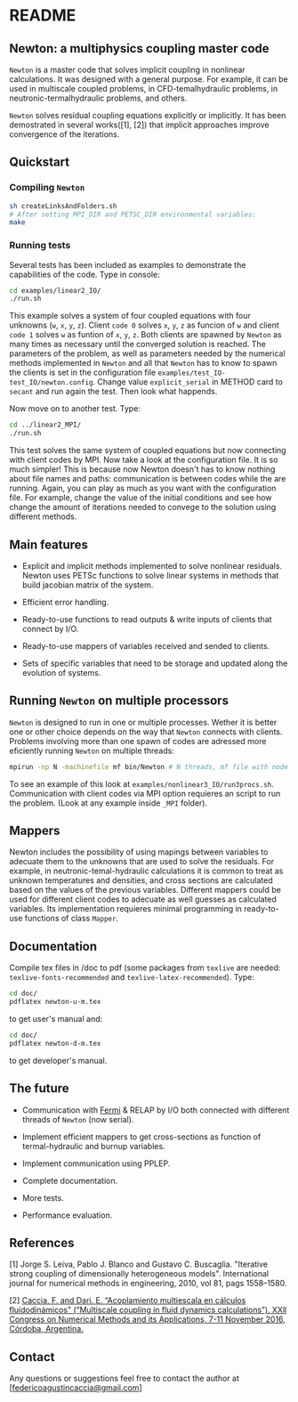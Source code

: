 # README 

## Newton: a multiphysics coupling master code

 `Newton` is a master code that solves implicit coupling in nonlinear calculations.
It was designed with a general purpose. 
For example, it can be used in multiscale coupled problems, 
in CFD-temalhydraulic problems, in neutronic-termalhydraulic problems, 
and others.
 
`Newton` solves residual coupling equations explicitly or implicitly.
It has been demostrated in several works([1], [2]) that implicit approaches improve convergence of the iterations.

## Quickstart

### Compiling `Newton`

```bash
sh createLinksAndFolders.sh
# After setting MPI_DIR and PETSC_DIR environmental variables:
make
```
### Running tests
Several tests has been included as examples to demonstrate the capabilities of the code. Type in console:
```bash
cd examples/linear2_IO/
./run.sh
```
This example solves a system of four coupled equations with four unknowns (`w`, `x`, `y`, `z`). Client `code 0` solves `x`, `y`, `z` as funcion of `w` and client `code 1` solves `w` as funtion of `x`, `y`, `z`. Both clients are spawned by `Newton` as many times as necessary until the converged solution is reached. 
The parameters of the problem, as well as parameters needed by the numerical methods implemented in `Newton` and all that `Newton` has to know to spawn the clients is set in the configuration file `examples/test_IO-test_IO/newton.config`. Change value `explicit_serial` in METHOD card to `secant` and run again the test. Then look what happends.

Now move on to another test. Type:
```bash
cd ../linear2_MPI/
./run.sh
```
This test solves the same system of coupled equations but now connecting with client codes by MPI. Now take a look at the configuration file. It is so much simpler! This is because now Newton doesn't has to know nothing about file names and paths: communication is between codes while the are running. Again, you can play as much as you want with the configuration file. For example, change the value of the initial conditions and see how change the amount of iterations needed to convege to the solution using different methods.

## Main features

* Explicit and implicit methods implemented to solve nonlinear residuals.
Newton uses PETSc functions to solve linear systems in methods that build jacobian matrix of the system.

* Efficient error handling.

* Ready-to-use functions to read outputs & write inputs of clients that connect by I/O.

* Ready-to-use mappers of variables received and sended to clients.

* Sets of specific variables that need to be storage and updated along the evolution of systems.

## Running `Newton` on multiple processors

`Newton` is designed to run in one or multiple processes.
Wether it is better one or other choice depends on the way that `Newton` connects with clients. Problems involving more than one spawn of codes are adressed more eficiently running `Newton` on multiple threads:

```bash
mpirun -np N -machinefile mf bin/Newton # N threads, mf file with node names
```
To see an example of this look at ```examples/nonlinear3_IO/run3procs.sh```.
Communication with client codes via MPI option requieres an script to run the problem. (Look at any example inside ```_MPI``` folder).

## Mappers

Newton includes the possibility of using mapings between variables to adecuate them to the unknowns that are used to solve the residuals. For example, in neutronic-temal-hydraulic calculations it is common to treat as unknown temperatures and densities, and cross sections are calculated based on the values of the previous variables. Different mappers could be used for different client codes to adecuate as well guesses as calculated variables. Its implementation requieres minimal programming in ready-to-use functions of class `Mapper`.

## Documentation

Compile tex files in /doc to pdf (some packages from ```texlive``` are needed: ```texlive-fonts-recommended``` and ```texlive-latex-recommended```). Type:
```bash
cd doc/
pdflatex newton-u-m.tex
```
to get user's manual and:
```bash
cd doc/
pdflatex newton-d-m.tex
```
to get developer's manual.

## The future

* Communication with [Fermi](https://github.com/GG1991/fermi) & RELAP by I/O both connected with different threads of `Newton` (now serial).

* Implement efficient mappers to get cross-sections as function of termal-hydraulic and burnup variables.

* Implement communication using PPLEP.

* Complete documentation.

* More tests.

* Performance evaluation.

## References

[1] Jorge S. Leiva, Pablo J. Blanco and Gustavo C. Buscaglia. 
"Iterative strong coupling of dimensionally heterogeneous models".
International journal for numerical methods in engineering, 2010, vol 81, pags 1558–1580.

[2] [Caccia, F. and Dari. E. “Acoplamiento multiescala en cálculos fluidodinámicos" (“Multiscale
coupling in fluid dynamics calculations”). XXll Congress on Numerical Methods and its
Applications, 7-11 November 2016, Córdoba, Argentina.](https://goo.gl/mZ3A7o)

## Contact
Any questions or suggestions feel free to contact the author at [federicoagustincaccia@gmail.com]
